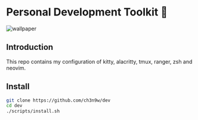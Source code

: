 # Personal Development Toolkit 📡

![wallpaper](./wallpaper.png)

## Introduction

This repo contains my configuration of kitty, alacritty, tmux, ranger, zsh and neovim.

## Install

```bash
git clone https://github.com/ch3n9w/dev
cd dev
./scripts/install.sh
```
